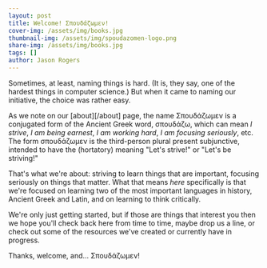 ```yaml
---
layout: post
title: Welcome! Σπουδάζωμεν!
cover-img: /assets/img/books.jpg
thumbnail-img: /assets/img/spoudazomen-logo.png
share-img: /assets/img/books.jpg
tags: []
author: Jason Rogers
---
```


Sometimes, at least, naming things is hard. (It is, they say, one of the hardest things in computer science.) But when it came to naming our initiative, the choice was rather easy.

As we note on our [about][/about] page, the name <span class="greek-text">Σπουδάζωμεν</span> is a conjugated form of the Ancient Greek word, <span class="greek-text">σπουδάζω</span>, which can mean _I strive_, _I am being earnest_, _I am working hard_, _I am focusing seriously_, etc. The form <span class="greek-text">σπουδάζωμεν</span> is the third-person plural present subjunctive, intended to have the (hortatory) meaning "Let's strive!" or "Let's be striving!"

That's what we're about: striving to learn things that are important, focusing seriously on things that matter. What that means _here_ specifically is that we're focused on learning two of the most important languages in history, Ancient Greek and Latin, and on learning to think critically.

We're only just getting started, but if those are things that interest you then we hope you'll check back here from time to time, maybe drop us a line, or check out some of the resources we've created or currently have in progress.

Thanks, welcome, and... <span class="greek-text">Σπουδάζωμεν</span>!